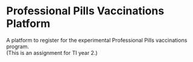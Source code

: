 <h1>Professional Pills Vaccinations Platform</h1>
A platform to register for the experimental Professional Pills vaccinations program.<br>
(This is an assignment for TI year 2.)
